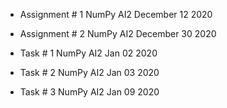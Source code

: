 - Assignment # 1 NumPy AI2 December 12 2020
- Assignment # 2 NumPy AI2 December 30 2020


- Task # 1 NumPy AI2 Jan 02 2020
- Task # 2 NumPy AI2 Jan 03 2020
- Task # 3 NumPy AI2 Jan 09 2020
